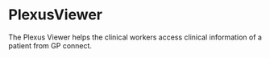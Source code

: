# PlexusViewer
The Plexus Viewer helps the clinical workers access clinical information of a patient from GP connect.
